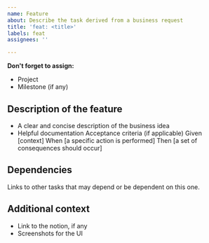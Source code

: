 ```yaml
---
name: Feature
about: Describe the task derived from a business request
title: 'feat: <title>'
labels: feat
assignees: ''

---
```


**Don't forget to assign:**
*   Project
*   Milestone (if any)

## Description of the feature
* A clear and concise description of the business idea
* Helpful documentation
Acceptance criteria (if applicable)
Given [context] 
When [a specific action is performed] 
Then [a set of consequences should occur]

## Dependencies
Links to other tasks that may depend or be dependent on this one.

## Additional context
*   Link to the notion, if any
*   Screenshots for the UI
